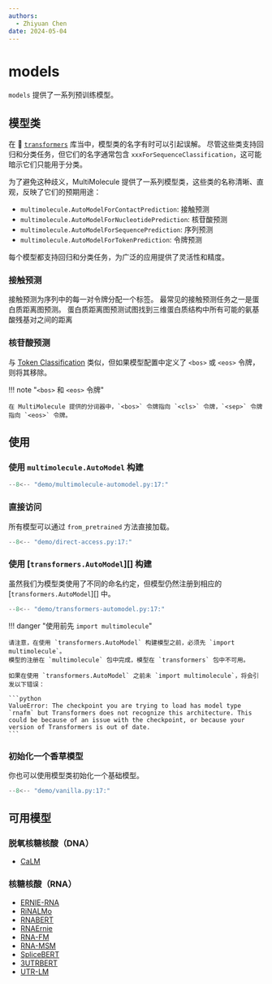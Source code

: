 ```yaml
---
authors:
  - Zhiyuan Chen
date: 2024-05-04
---
```


# models

`models` 提供了一系列预训练模型。

## 模型类

在 :hugs: [`transformers`](https://huggingface.co/docs/transformers/en/tasks/sequence_classification) 库当中，模型类的名字有时可以引起误解。
尽管这些类支持回归和分类任务，但它们的名字通常包含 `xxxForSequenceClassification`，这可能暗示它们只能用于分类。

为了避免这种歧义，MultiMolecule 提供了一系列模型类，这些类的名称清晰、直观，反映了它们的预期用途：

- `multimolecule.AutoModelForContactPrediction`: 接触预测
- `multimolecule.AutoModelForNucleotidePrediction`: 核苷酸预测
- `multimolecule.AutoModelForSequencePrediction`: 序列预测
- `multimolecule.AutoModelForTokenPrediction`: 令牌预测

每个模型都支持回归和分类任务，为广泛的应用提供了灵活性和精度。

### 接触预测

接触预测为序列中的每一对令牌分配一个标签。
最常见的接触预测任务之一是蛋白质距离图预测。
蛋白质距离图预测试图找到三维蛋白质结构中所有可能的氨基酸残基对之间的距离

### 核苷酸预测

与 [Token Classification](https://huggingface.co/docs/transformers/en/tasks/token_classification) 类似，但如果模型配置中定义了 `<bos>` 或 `<eos>` 令牌，则将其移除。

!!! note "`<bos>` 和 `<eos>` 令牌"

    在 MultiMolecule 提供的分词器中，`<bos>` 令牌指向 `<cls>` 令牌，`<sep>` 令牌指向 `<eos>` 令牌。

## 使用

### 使用 `multimolecule.AutoModel` 构建

```python
--8<-- "demo/multimolecule-automodel.py:17:"
```

### 直接访问

所有模型可以通过 `from_pretrained` 方法直接加载。

```python
--8<-- "demo/direct-access.py:17:"
```

### 使用 [`transformers.AutoModel`][] 构建

虽然我们为模型类使用了不同的命名约定，但模型仍然注册到相应的 [`transformers.AutoModel`][] 中。

```python
--8<-- "demo/transformers-automodel.py:17:"
```

!!! danger "使用前先 `import multimolecule`"

    请注意，在使用 `transformers.AutoModel` 构建模型之前，必须先 `import multimolecule`。
    模型的注册在 `multimolecule` 包中完成，模型在 `transformers` 包中不可用。

    如果在使用 `transformers.AutoModel` 之前未 `import multimolecule`，将会引发以下错误：

    ```python
    ValueError: The checkpoint you are trying to load has model type `rnafm` but Transformers does not recognize this architecture. This could be because of an issue with the checkpoint, or because your version of Transformers is out of date.
    ```

### 初始化一个香草模型

你也可以使用模型类初始化一个基础模型。

```python
--8<-- "demo/vanilla.py:17:"
```

## 可用模型

### 脱氧核糖核酸（DNA）

- [CaLM](calm)

### 核糖核酸（RNA）

- [ERNIE-RNA](ernierna)
- [RiNALMo](rinalmo)
- [RNABERT](rnabert)
- [RNAErnie](rnaernie)
- [RNA-FM](rnafm)
- [RNA-MSM](rnamsm)
- [SpliceBERT](splicebert)
- [3UTRBERT](utrbert)
- [UTR-LM](utrlm)
